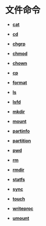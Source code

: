 # 文件命令<a name="ZH-CN_TOPIC_0000001179845925"></a>

-   **[cat](kernel-small-debug-shell-file-cat.md)**  

-   **[cd](kernel-small-debug-shell-file-cd.md)**  

-   **[chgrp](kernel-small-debug-shell-file-chgrp.md)**  

-   **[chmod](kernel-small-debug-shell-file-chmod.md)**  

-   **[chown](kernel-small-debug-shell-file-chown.md)**  

-   **[cp](kernel-small-debug-shell-file-cp.md)**  

-   **[format](kernel-small-debug-shell-file-format.md)**  

-   **[ls](kernel-small-debug-shell-file-ls.md)**  

-   **[lsfd](kernel-small-debug-shell-file-lsfd.md)**  

-   **[mkdir](kernel-small-debug-shell-file-mkdir.md)**  

-   **[mount](kernel-small-debug-shell-file-mount.md)**  

-   **[partinfo](kernel-small-debug-shell-file-partinfo.md)**  

-   **[partition](kernel-small-debug-shell-file-partition.md)**  

-   **[pwd](kernel-small-debug-shell-file-pwd.md)**  

-   **[rm](kernel-small-debug-shell-file-rm.md)**  

-   **[rmdir](kernel-small-debug-shell-file-rmdir.md)**  

-   **[statfs](kernel-small-debug-shell-file-statfs.md)**  

-   **[sync](kernel-small-debug-shell-file-sync.md)**  

-   **[touch](kernel-small-debug-shell-file-touch.md)**  

-   **[writeproc](kernel-small-debug-shell-file-write.md)**  

-   **[umount](kernel-small-debug-shell-file-umount.md)**  


